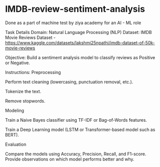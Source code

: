 # IMDB-review-sentiment-analysis
Done as a part of machine test by ziya academy for an AI - ML role

Task Details
Domain: Natural Language Processing (NLP)
Dataset: IMDB Movie Reviews Dataset -https://www.kaggle.com/datasets/lakshmi25npathi/imdb-dataset-of-50k-movie-reviews

Objective: Build a sentiment analysis model to classify reviews as Positive or Negative.

Instructions:
Preprocessing

Perform text cleaning (lowercasing, punctuation removal, etc.).

Tokenize the text.

Remove stopwords.


Modeling

Train a Naive Bayes classifier using TF-IDF or Bag-of-Words features.

Train a Deep Learning model (LSTM or Transformer-based model such as BERT).


Evaluation

Compare the models using Accuracy, Precision, Recall, and F1-score.
Provide observations on which model performs better and why.
